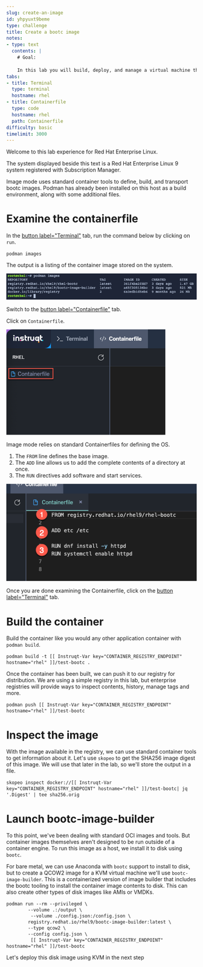 ```yaml
---
slug: create-an-image
id: yhpyuxt9beme
type: challenge
title: Create a bootc image
notes:
- type: text
  contents: |
    # Goal:

    In this lab you will build, deploy, and manage a virtual machine that is running in image mode. You will create a new bootc image, push it to a registry, and convert it to a disk image for KVM.
tabs:
- title: Terminal
  type: terminal
  hostname: rhel
- title: Containerfile
  type: code
  hostname: rhel
  path: Containerfile
difficulty: basic
timelimit: 3000
---
```

Welcome to this lab experience for Red Hat Enterprise Linux.

The system displayed beside this text is a Red Hat Enterprise Linux 9
system registered with Subscription Manager.

Image mode uses standard container tools to define, build, and transport bootc images. Podman has already been installed on this host as a build environment, along with some additional files.

Examine the containerfile
===

In the [button label="Terminal"](tab-0) tab, run the command below by clicking on `run`.

```bash,run
podman images
```

The output is a listing of the container image stored on the system.

![](../assets/image_listing.png)

Switch to the [button label="Containerfile"](tab-1) tab.

Click on `Containerfile`.

![](../assets/containerfile_scripteditor.png)

Image mode relies on standard Containerfiles for defining the OS.

1) The `FROM` line defines the base image.
2) The `ADD` line allows us to add the complete contents of a directory at once.
3) The `RUN` directives add software and start services.

![](../assets/containerfile_elements.png)

Once you are done examining the Containerfile, click on the [button label="Terminal"](tab-0) tab.

Build the container
===

Build the container like you would any other application container with `podman build`.

```bash,run
podman build -t [[ Instruqt-Var key="CONTAINER_REGISTRY_ENDPOINT" hostname="rhel" ]]/test-bootc .
```

Once the container has been built, we can push it to our registry for distribution. We are using a simple registry in this lab, but enterprise registries will provide ways to inspect contents, history, manage tags and more.


```bash,run
podman push [[ Instruqt-Var key="CONTAINER_REGISTRY_ENDPOINT" hostname="rhel" ]]/test-bootc
```

Inspect the image
===

With the image available in the registry, we can use standard container tools to get information about it. Let's use `skopeo` to get the SHA256 image digest of this image. We will use that later in the lab, so we'll store the output in a file.
```bash,run
skopeo inspect docker://[[ Instruqt-Var key="CONTAINER_REGISTRY_ENDPOINT" hostname="rhel" ]]/test-bootc| jq '.Digest' | tee sha256.orig
```

Launch bootc-image-builder
===

To this point, we've been dealing with standard OCI images and tools. But container images themselves aren't designed to be run outside of a container engine. To run this image as a host, we install it to disk using `bootc`.

For bare metal, we can use Anaconda with `bootc` support to install to disk, but to create a QCOW2 image for a KVM virtual machine we'll use `bootc-image-builder`. This is a containerized version of image builder that includes the bootc tooling to install the container image contents to disk. This can also create other types of disk images like AMIs or VMDKs.

```bash,run
podman run --rm --privileged \
        --volume .:/output \
         --volume ./config.json:/config.json \
        registry.redhat.io/rhel9/bootc-image-builder:latest \
        --type qcow2 \
        --config config.json \
         [[ Instruqt-Var key="CONTAINER_REGISTRY_ENDPOINT" hostname="rhel" ]]/test-bootc
```

Let's deploy this disk image using KVM in the next step